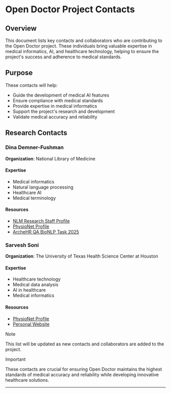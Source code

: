# Open Doctor Project Contacts

## Overview
This document lists key contacts and collaborators who are contributing to the Open Doctor project. These individuals bring valuable expertise in medical informatics, AI, and healthcare technology, helping to ensure the project's success and adherence to medical standards.

## Purpose
These contacts will help:
- Guide the development of medical AI features
- Ensure compliance with medical standards
- Provide expertise in medical informatics
- Support the project's research and development
- Validate medical accuracy and reliability

## Research Contacts

### Dina Demner-Fushman
**Organization**: National Library of Medicine

#### Expertise
- Medical informatics
- Natural language processing
- Healthcare AI
- Medical terminology

#### Resources
- [NLM Research Staff Profile](https://www.nlm.nih.gov/research/researchstaff/DemnerFushmanDina.html)
- [PhysioNet Profile](https://physionet.org/users/ddemner/)
- [ArcheHR QA BioNLP Task 2025](https://physionet.org/content/archehr-qa-bionlp-task-2025/1.1/)

### Sarvesh Soni
**Organization**: The University of Texas Health Science Center at Houston

#### Expertise
- Healthcare technology
- Medical data analysis
- AI in healthcare
- Medical informatics

#### Resources
- [PhysioNet Profile](https://physionet.org/users/sarveshsoni/)
- [Personal Website](https://soni-sarvesh.github.io)

> [!NOTE]
> This list will be updated as new contacts and collaborators are added to the project.

> [!IMPORTANT]
> These contacts are crucial for ensuring Open Doctor maintains the highest standards of medical accuracy and reliability while developing innovative healthcare solutions.

---
